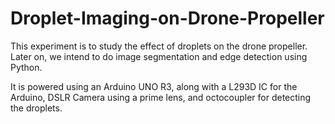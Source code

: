# Droplet-Imaging-on-Drone-Propeller

This experiment is to study the effect of droplets on the drone propeller. Later on, we intend to do image segmentation and edge detection using Python. 

It is powered using an Arduino UNO R3, along with a L293D IC for the Arduino, DSLR Camera using a prime lens, and octocoupler for detecting the droplets. 

